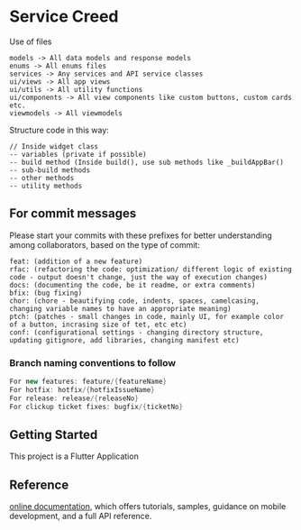 # Service Creed


Use of files

    models -> All data models and response models
    enums -> All enums files
    services -> Any services and API service classes
    ui/views -> All app views
    ui/utils -> All utility functions
    ui/components -> All view components like custom buttons, custom cards etc.
    viewmodels -> All viewmodels

Structure code in this way:

    // Inside widget class
    -- variables (private if possible)
    -- build method (Inside build(), use sub methods like _buildAppBar()
    -- sub-build methods
    -- other methods
    -- utility methods

## For commit messages

Please start your commits with these prefixes for better understanding among collaborators, based on the type of commit:

    feat: (addition of a new feature)
    rfac: (refactoring the code: optimization/ different logic of existing code - output doesn't change, just the way of execution changes)
    docs: (documenting the code, be it readme, or extra comments)
    bfix: (bug fixing)
    chor: (chore - beautifying code, indents, spaces, camelcasing, changing variable names to have an appropriate meaning)
    ptch: (patches - small changes in code, mainly UI, for example color of a button, incrasing size of tet, etc etc)
    conf: (configurational settings - changing directory structure, updating gitignore, add libraries, changing manifest etc)
    
### Branch naming conventions to follow

```groovy
For new features: feature/{featureName}
For hotfix: hotfix/{hotfixIssueName}
For release: release/{releaseNo}
For clickup ticket fixes: bugfix/{ticketNo}
```

## Getting Started

This project is a Flutter Application

## Reference

[online documentation](https://flutter.dev/docs), which offers tutorials,
samples, guidance on mobile development, and a full API reference.

